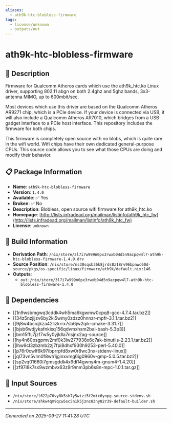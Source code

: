 ```yaml
---
aliases:
  - ath9k-htc-blobless-firmware
tags:
  - license/unknown
  - outputs/out
---
```


# ath9k-htc-blobless-firmware

## 📝 Description

Firmware for Qualcomm Atheros cards which use the ath9k_htc.ko
Linux driver, supporting 802.11 abgn on both 2.4ghz and 5ghz
bands, 3x3-antenna MIMO, up to 600mbit/sec.

Most devices which use this driver are based on the Qualcomm
Atheros AR9271 chip, which is a PCIe device.  If your device
is connected via USB, it will also include a Qualcomm Atheros
AR7010, which bridges from a USB gadget interface to a PCIe
host interface.  This repository includes the firmware for
both chips.

This firmware is completely open source with no blobs, which
is quite rare in the wifi world.  Wifi chips have their own
dedicated general-purpose CPUs.  This source code allows you
to see what those CPUs are doing and modify their behavior.


## 📋 Package Information

- **Name**: `ath9k-htc-blobless-firmware`
- **Version**: `1.4.0`
- **Available**: ✅ Yes
- **Broken**: ✅ No
- **Description**: Blobless, open source wifi firmware for ath9k_htc.ko
- **Homepage**: [http://lists.infradead.org/mailman/listinfo/ath9k_htc_fw](http://lists.infradead.org/mailman/listinfo/ath9k_htc_fw)
- **License**: `unknown`

## 🔧 Build Information

- **Derivation Path**: `/nix/store/3l7i7w999n0px3rwxb04d5n9acpqw4l7-ath9k-htc-blobless-firmware-1.4.0.drv`
- **Source Position**: `/nix/store/ns30sqxb36k8jrds8z18rv96bpnwc60d-source/pkgs/os-specific/linux/firmware/ath9k/default.nix:146`
- **Outputs**:
  - `out`:  `/nix/store/3l7i7w999n0px3rwxb04d5n9acpqw4l7-ath9k-htc-blobless-firmware-1.4.0`

## 🔗 Dependencies

- [[1n9wsbmgwq3cddk4wh5ma6kgwmw0cpq8-gcc-4.7.4.tar.bz2]]
- [[34z5nzjijzv6by2ki5wmy0zdzz0hnnzr-mpfr-3.1.1.tar.bz2]]
- [[9j8w4bcicjkza42lizkrrx7sb6jw2qik-cmake-3.31.7]]
- [[bjsb6wdjykafnkixq156qdvmxhsm2bai-bash-5.3p3]]
- [[bm15ffij7jzf7w5y0yjldla7nsjnx2ag-source]]
- [[hy4n60psgpmv2mf0k3lw277938x6c7ak-binutils-2.23.1.tar.bz2]]
- [[lhw9cl3zbzmb2zj7fpi8dhxf930h9253-perl-5.40.0]]
- [[p76r0cwlf6k97ibprrpfd8xw0r8wc3nx-stdenv-linux]]
- [[ql73vn5vlm0f8wh1jginxvmg6ig0960v-gmp-5.0.5.tar.bz2]]
- [[sp2vq01660i7gmsgddk4x9di14gwny4m-gnum4-1.4.20]]
- [[zf97i8k7sx9wzmbvx63z9r9mm3pb6s8n-mpc-1.0.1.tar.gz]]

## 📁 Input Sources

- `/nix/store/l622p70vy8k5sh7y5wizi5f2mic6ynpg-source-stdenv.sh`
- `/nix/store/shkw4qm9qcw5sc5n1k5jznc83ny02r39-default-builder.sh`

---
*Generated on 2025-09-27 11:41:28 UTC*
